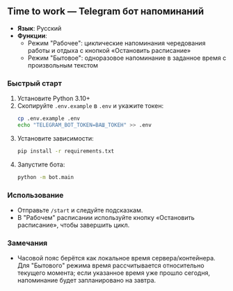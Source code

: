 ## Time to work — Telegram бот напоминаний

- **Язык**: Русский
- **Функции**:
  - Режим "Рабочее": циклические напоминания чередования работы и отдыха с кнопкой «Остановить расписание»
  - Режим "Бытовое": одноразовое напоминание в заданное время с произвольным текстом

### Быстрый старт

1. Установите Python 3.10+
2. Скопируйте `.env.example` в `.env` и укажите токен:
   ```bash
   cp .env.example .env
   echo "TELEGRAM_BOT_TOKEN=ВАШ_ТОКЕН" >> .env
   ```
3. Установите зависимости:
   ```bash
   pip install -r requirements.txt
   ```
4. Запустите бота:
   ```bash
   python -m bot.main
   ```

### Использование

- Отправьте `/start` и следуйте подсказкам.
- В "Рабочем" расписании используйте кнопку «Остановить расписание», чтобы завершить цикл.

### Замечания

- Часовой пояс берётся как локальное время сервера/контейнера. Для "Бытового" режима время рассчитывается относительно текущего момента; если указанное время уже прошло сегодня, напоминание будет запланировано на завтра.
